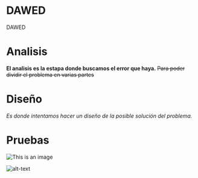 # DAWED
DAWED
# Analisis
**El analisis es la estapa donde buscamos el error que haya.**
~~Para poder dividir el problema en varias partes~~
# Diseño
*Es donde intentamos hacer un diseño de la posible solución del problema.*
# Pruebas
![This is an image](https://blog.desdelinux.net/wp-content/uploads/2018/05/Editores-de-codigo-linux.jpg)

![alt-text](https://i.pinimg.com/originals/57/19/79/571979283d72a42f6503164075f5a45d.gif)
